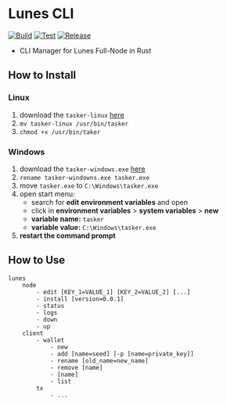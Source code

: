 # Lunes CLI

[![Build](https://github.com/lunes-platform/lunes-cli/actions/workflows/build.yml/badge.svg)](https://github.com/lunes-platform/lunes-cli/actions/workflows/build.yml)
[![Test](https://github.com/lunes-platform/lunes-cli/actions/workflows/test.yml/badge.svg?branch=main)](https://github.com/lunes-platform/lunes-cli/actions/workflows/test.yml)
[![Release](https://img.shields.io/github/v/release/lunes-platform/lunes-cli)](https://github.com/lunes-platform/lunes-cli/releases)


- CLI Manager for Lunes Full-Node in Rust

## How to Install

### Linux
1. download the `tasker-linux` [here](https://github.com/lunes-platform/lunes-cli/releases)
2. `mv tasker-linux /usr/bin/tasker`
3. `chmod +x /usr/bin/taker`

### Windows
1. download the `tasker-windows.exe` [here](https://github.com/lunes-platform/lunes-cli/releases)
2. `rename tasker-windowns.exe tasker.exe`
3. move `tasker.exe` to `C:\Windows\tasker.exe`
4. open start menu:
    - search for **edit environment variables** and open
    - click in **environment variables** > **system variables** > **new**
    - **variable name:** `tasker`
    - **variable value:** `C:\Windows\tasker.exe`
5. **restart the command prompt**

## How to Use

```
lunes
    node
        - edit [KEY_1=VALUE_1] [KEY_2=VALUE_2] [...]
        - install [version=0.0.1]
        - status
        - logs
        - down
        - up
    client
        - wallet
            - new
            - add [name=seed] [-p [name=private_key]]
            - rename [old_name=new_name]
            - remove [name]
            - [name]
            - list
        tx
            - ...
```
